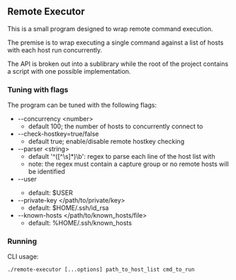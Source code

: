 ## Remote Executor
This is a small program designed to wrap remote command execution.

The premise is to wrap executing a single command against a list of hosts with each host run concurrently.

The API is broken out into a sublibrary while the root of the project contains a script with one possible implementation.

### Tuning with flags
The program can be tuned with the following flags:
- --concurrency \<number\>
    - default 100; the number of hosts to concurrently connect to
- --check-hostkey=true/false
    - default true; enable/disable remote hostkey checking
- --parser \<string\>
    - default '^([^\s]*)\b': regex to parse each line of the host list with
    - note: the regex must contain a capture group or no remote hosts will be identified
- --user <remote user>
    - default: $USER
- --private-key </path/to/private/key>
    - default: $HOME/.ssh/id_rsa
- --known-hosts </path/to/known_hosts/file>
    - default: %HOME/.ssh/known_hosts
    
### Running
CLI usage:

`./remote-executor [...options] path_to_host_list cmd_to_run`
